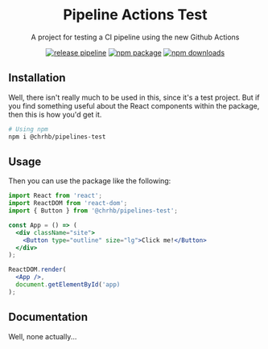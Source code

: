 <h1 align="center">Pipeline Actions Test</h1>

<div align="center">

A project for testing a CI pipeline using the new Github Actions

[![release pipeline](https://github.com/Phoenix1355/pipeline-actions-test/workflows/.github/workflows/release.yml/badge.svg)](https://github.com/Phoenix1355/pipeline-actions-test)
[![npm package](https://img.shields.io/npm/v/@chrhb/pipelines-test/latest.svg)](https://www.npmjs.com/package/@chrhb/pipelines-test)
[![npm downloads](https://img.shields.io/npm/dm/@chrhb/pipelines-test.svg)](https://www.npmjs.com/package/@chrhb/pipelines-test)

</div>

## Installation

Well, there isn't really much to be used in this, since it's a test project. But if you find something useful about the React components within the package, then this is how you'd get it.

```sh
# Using npm
npm i @chrhb/pipelines-test
```

## Usage

Then you can use the package like the following:

```jsx
import React from 'react';
import ReactDOM from 'react-dom';
import { Button } from '@chrhb/pipelines-test';

const App = () => (
  <div className="site">
    <Button type="outline" size="lg">Click me!</Button>
  </div>
);

ReactDOM.render(
  <App />,
  document.getElementById('app)
);
```

## Documentation

Well, none actually...
